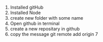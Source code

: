 1. Installed gitHub
2. Installed Node
3. create new folder with some name 
4. Open github in terminal
5. create a new repositary in github
6. copy the message git remote add origin
7